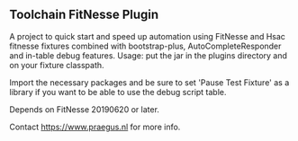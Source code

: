 ## Toolchain FitNesse Plugin

A project to quick start and speed up automation using FitNesse and Hsac fitnesse fixtures combined with bootstrap-plus, AutoCompleteResponder and in-table debug features.
Usage: put the jar in the plugins directory and on your fixture classpath.

Import the necessary packages and be sure to set 'Pause Test Fixture' as a library if you want to be able to use the debug script table.

Depends on FitNesse 20190620 or later.


Contact https://www.praegus.nl for more info.